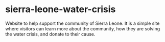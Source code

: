 # sierra-leone-water-crisis
Website to help support the community of Sierra Leone. It is a simple site where visitors can learn more about the community, how they are solving the water crisis, and donate to their cause.
